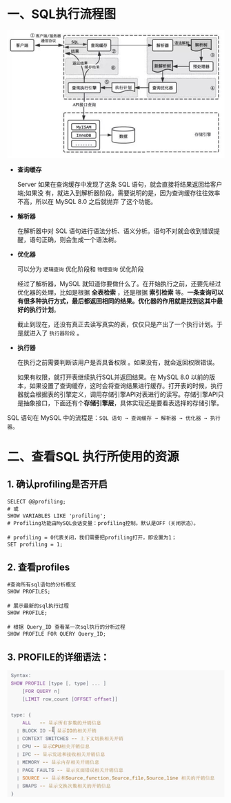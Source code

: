 [康师傅]: https://www.bilibili.com/video/BV1iq4y1u7vj?p=111
[爱编程的大李子]: https://blog.csdn.net/LXYDSF/article/details/125755327

# 一、SQL执行流程图

![](https://raw.githubusercontent.com/qq153916230/study/main/mysql/pic/47.png)

- **查询缓存**

  Server 如果在查询缓存中发现了这条 SQL 语句，就会直接将结果返回给客户端;如果没 有，就进入到解析器阶段。需要说明的是，因为查询缓存往往效率不高，所以在 MySQL 8.0 之后就抛弃 了这个功能。

- **解析器**

  在解析器中对 SQL 语句进行语法分析、语义分析。语句不对就会收到错误提醒，语句正确，则会生成一个语法树。

- **优化器**

  可以分为 `逻辑查询` 优化阶段和 `物理查询` 优化阶段

  经过了解析器，MySQL 就知道你要做什么了。在开始执行之前，还要先经过优化器的处理，比如是根据 **全表检索** ，还是根据 **索引检索** 等。**一条查询可以有很多种执行方式，最后都返回相同的结果。优化器的作用就是找到这其中最好的执行计划**。

  截止到现在，还没有真正去读写真实的表，仅仅只是产出了一个执行计划。于是就进入了 `执行器阶段` 。

- **执行器**

  在执行之前需要判断该用户是否具备权限 。如果没有，就会返回权限错误。

  如果有权限，就打开表继续执行SQL并返回结果。在 MySQL 8.0 以前的版本，如果设置了查询缓存，这时会将查询结果进行缓存。打开表的时候，执行器就会根据表的引擎定义，调用存储引擎API对表进行的读写。存储引擎API只是抽象接口，下面还有个**存储引擎层**，具体实现还是要看表选择的存储引擎。

SQL 语句在 MySQL 中的流程是：`SQL 语句 → 查询缓存 → 解析器 → 优化器 → 执行器`。

# 二、查看SQL 执行所使用的资源

## 1. 确认profiling是否开启

```mysql
SELECT @@profiling;
# 或
SHOW VARIABLES LIKE 'profiling';
# Profiling功能由MySQL会话变量：profiling控制。默认是OFF（关闭状态）。

# profiling = 0代表关闭，我们需要把profiling打开，即设置为1；
SET profiling = 1;
```

## 2. 查看profiles

```mysql
#查询所有sql语句的分析概览
SHOW PROFILES;

# 展示最新的sql执行过程
SHOW PROFILE;

# 根据 Query_ID 查看某一次sql执行的分析过程
SHOW PROFILE FOR QUERY Query_ID;
```

## 3. PROFILE的详细语法：

![](https://raw.githubusercontent.com/qq153916230/study/main/mysql/pic/48.png)